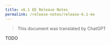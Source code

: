 ```yaml
---
title: v6.1 EE Release Notes
permalink: /release-notes/release-6.1-ee
---
```


> This document was translated by ChatGPT

TODO
